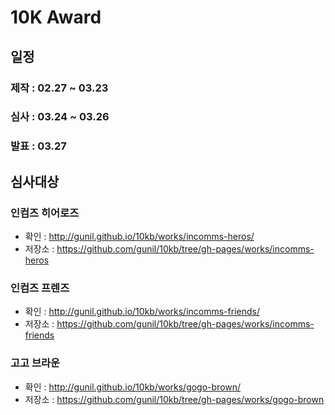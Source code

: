 # 10K Award
## 일정
### 제작 : 02.27 ~ 03.23
### 심사 : 03.24 ~ 03.26
### 발표 : 03.27

## 심사대상

### 인컴즈 히어로즈
- 확인 : http://gunil.github.io/10kb/works/incomms-heros/
- 저장소 : https://github.com/gunil/10kb/tree/gh-pages/works/incomms-heros

### 인컴즈 프렌즈
- 확인 : http://gunil.github.io/10kb/works/incomms-friends/
- 저장소 : https://github.com/gunil/10kb/tree/gh-pages/works/incomms-friends

### 고고 브라운
- 확인 : http://gunil.github.io/10kb/works/gogo-brown/
- 저장소 : https://github.com/gunil/10kb/tree/gh-pages/works/gogo-brown
